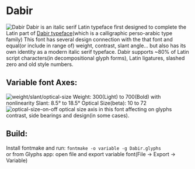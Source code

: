 # Dabir
![Dabir](https://github.com/aminabedi68/Dabir/tree/main/documentation/Dabir-v2.0.png)
Dabir is an italic serif Latin typeface first designed to complete the Latin part of [Dabir typeface](https://maryamsoft.com/product/fontshop/main/dabir-htm/)(which is a calligraphic perso-arabic type family)
This font has several design connection with the that font and equal(or include in range of) weight, contrast, slant angle… but also has its own identity as a modern italic serif typeface. Dabir supports ~80% of Latin script characters(in decompositional glyph forms), Latin ligatures, slashed zero and old style numbers.

## Variable font Axes:
![weight/slant/optical-size](https://github.com/aminabedi68/Dabir/tree/main/documentation/weight_slant_optical-size.png)
Weight: 300(Light) to 700(Bold) with nonlinearity
Slant: 8.5° to 18.5°
Optical Size(beta): 10 to 72
![optical-size-on-off](https://github.com/aminabedi68/Dabir/tree/main/documentation/optical-size.png)
optical size axis in this font affecting on glyphs contrast, side bearings and design(in some cases). 

## Build:
Install fontmake and run: `fontmake -o variable -g Dabir.glyphs`
<br>or from Glyphs app: open file and export variable font(File -> Export -> Variable)